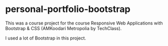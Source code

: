 # personal-portfolio-bootstrap

This was a course project for the course Responsive Web Applications with Bootstrap & CSS (AMKoodari Metropolia by TechClass).

I used a lot of Bootstrap in this project.

